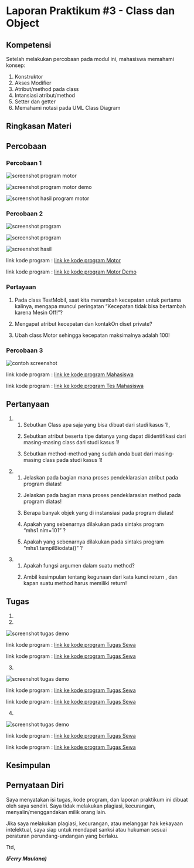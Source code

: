 # Laporan Praktikum #3 - Class dan Object

## Kompetensi

Setelah melakukan percobaan pada modul ini, mahasiswa memahami konsep:
1. Konstruktor
2. Akses Modifier
3. Atribut/method pada class
4. Intansiasi atribut/method
5. Setter dan getter
6. Memahami notasi pada UML Class Diagram

## Ringkasan Materi

## Percobaan

### Percobaan 1
![screenshot program motor](img/ProgramMotor.PNG)

![screenshot program motor demo](img/ProgramMotorDemo.PNG)

![screenshot hasil program motor](img/Kontak.PNG)

### Percobaan 2

![screenshot program](img/ProgramMotor2.PNG)

![screenshot program](img/ProgramMotorDemo2.PNG)

![screenshot hasil](img/HasilProgram2.PNG)

link kode program : [link ke kode program Motor](../../src/3_Enkapsulasi/Motor1841720137Ferry.java)

link kode program : [link ke kode program Motor Demo](../../src/3_Enkapsulasi/MotorDemo1841720137Ferry.java)


### Pertayaan
1. Pada class TestMobil, saat kita menambah kecepatan untuk pertama kalinya, mengapa
muncul peringatan “Kecepatan tidak bisa bertambah karena Mesin Off!”?
    > 
2. Mengapat atribut kecepatan dan kontakOn diset private?
    >
3. Ubah class Motor sehingga kecepatan maksimalnya adalah 100!
    >
    

### Percobaan 3

![contoh screenshot](img/TesBarang.PNG)

link kode program : [link ke kode program Mahasiswa](../../src/2_Class_dan_Object/Barang1841720137Ferry.java)

link kode program : [link ke kode program Tes Mahasiswa](../../src/2_Class_dan_Object/TestBarang1841720137Ferry.java)

## Pertanyaan

1. 1. Sebutkan Class apa saja yang bisa dibuat dari         studi kasus 1!,
        > 
    2. Sebutkan atribut beserta tipe datanya yang dapat diidentifikasi dari masing-masing class dari studi kasus 1! 
        >
    3. Sebutkan method-method yang sudah anda buat dari masing-masing class pada studi kasus 1! 
        >

2.  1. Jelaskan pada bagian mana proses pendeklarasian      atribut pada program diatas!
        >
    2. Jelaskan pada bagian mana proses pendeklarasian method pada program diatas! 
        >
    3. Berapa banyak objek yang di instansiasi pada program diatas! 
        >
    4. Apakah yang sebenarnya dilakukan pada sintaks program “mhs1.nim=101” ? 
        >
    5. Apakah yang sebenarnya dilakukan pada sintaks program “mhs1.tampilBiodata()” ? 
        >
3.  1. Apakah fungsi argumen dalam suatu method? 
        >
    2. Ambil kesimpulan tentang kegunaan dari kata kunci return , dan kapan suatu method harus memiliki return!
        >

## Tugas

1.


2.

![screenshot tugas demo](img/SewaDemo.PNG)


link kode program : [link ke kode program Tugas Sewa](../../src/2_Class_dan_Object/Sewa1841720137Ferry.java)

link kode program : [link ke kode program Tugas Sewa](../../src/2_Class_dan_Object/SewaDemo1841720137Ferry.java)

3.

![screenshot tugas demo](img/LingkaranDemo.PNG)

link kode program : [link ke kode program Tugas Sewa](../../src/2_Class_dan_Object/Lingkaran1841720137Ferry.java)

link kode program : [link ke kode program Tugas Sewa](../../src/2_Class_dan_Object/LingkaranDemo1841720137Ferry.java)

4.

![screenshot tugas demo](img/BarangDuaDemo.PNG)

link kode program : [link ke kode program Tugas Sewa](../../src/2_Class_dan_Object/BarangDua1841720137Ferry.java)

link kode program : [link ke kode program Tugas Sewa](../../src/2_Class_dan_Object/BarangDuaDemo1841720137Ferry.java)



## Kesimpulan


## Pernyataan Diri

Saya menyatakan isi tugas, kode program, dan laporan praktikum ini dibuat oleh saya sendiri. Saya tidak melakukan plagiasi, kecurangan, menyalin/menggandakan milik orang lain.

Jika saya melakukan plagiasi, kecurangan, atau melanggar hak kekayaan intelektual, saya siap untuk mendapat sanksi atau hukuman sesuai peraturan perundang-undangan yang berlaku.

Ttd,

***(Ferry Maulana)***